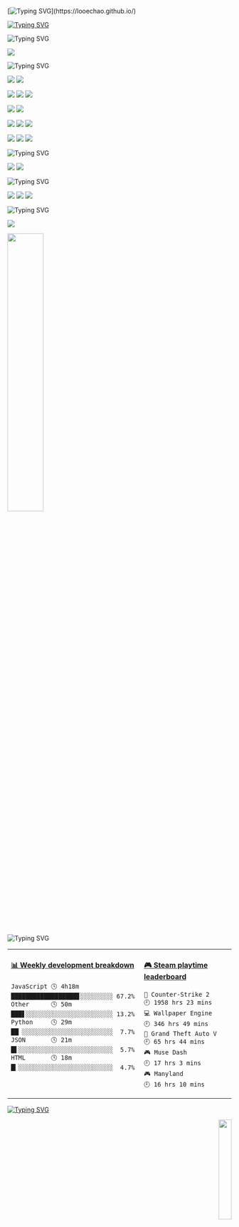 [![Typing SVG](https://readme-typing-svg.demolab.com?font=Rubik+Spray+Paint&size=40&duration=1500&pause=1000&color=0761F7&vCenter=true&random=false&width=550&height=50&lines=HI%2C+I'm+looechao.;Follow+me+on+github.)](https://looechao.github.io/)

[![Typing SVG](https://readme-typing-svg.demolab.com?font=Fira+Code&size=10&duration=1&pause=1000&color=0761F7&vCenter=true&random=false&width=1000&height=10&lines=----------------------------------------------------------------------------------------------------------------------------------------------------------------------------------)]()



![Typing SVG](https://readme-typing-svg.demolab.com?font=Kanit&weight=600&duration=0.1&pause=1000&color=0761F7&vCenter=true&random=false&width=1000&height=20&lines=About+me)

 [![](https://img.shields.io/badge/A%20life%E2%80%93long%20student-grey?style=flat-square)]()

![Typing SVG](https://readme-typing-svg.demolab.com?font=Kanit&weight=500&duration=0.1&pause=1000&color=0761F7&vCenter=true&random=false&width=1000&height=20&lines=Platform+and+Devices)

[![](https://img.shields.io/badge/Windows-10%20LTSC-4e9eee?style=flat-square&logo=windows&logoColor=blue)](https://en.wikipedia.org/wiki/Windows_10) [![](https://img.shields.io/badge/OS-Fedora%20-grey?style=flat-square&logo=fedora&logoColor=blue)](https://fedoraproject.org/)

[![](https://img.shields.io/badge/IDE-Vim-grean?style=flat-square&logo=vim&logoColor=blue)](https://www.vim.org/) [![](https://img.shields.io/badge/IDE-Visual%20Studio%20Code-blue?style=flat-square&logo=vscode&logoColor=blue)](https://code.visualstudio.com/docs/introvideos/basics)  [![](https://img.shields.io/badge/IDE-Visual%20Studio-blue?style=flat-square&logo=visual-studio&logoColor=ffffff)](https://learn.microsoft.com/en-us/visualstudio/get-started/visual-studio-ide?view=vs-2019) 

[![](https://img.shields.io/badge/Thinkpad-X230-2E77BC?style=flat-square&logo=thinkpad&logoColor=red)](https://psref.lenovo.com/syspool/Sys/PDF/withdrawnbook/ThinkPad_X230.pdf) [![](https://img.shields.io/badge/YOGA-Slim-grey?style=flat-square&logo=lenovo&logoColor=white)](https://laptopmedia.com/laptop-specs/lenovo-yoga-slim-7-pro-14-2/)

[![](https://img.shields.io/badge/Oneplus-8-red?style=flat-square&logo=oneplus&logoColor=red)](https://www.oneplus.com/cn/8) [![](https://img.shields.io/badge/Google-Pixel%20C-green?style=flat-square&logo=google&logoColor=green)](https://blog.google/products/android/meet-pixel-c-our-take-on-tablet/) [![](https://img.shields.io/badge/iPad-8-green?style=flat-square&logo=apple&logoColor=white)](https://support.apple.com/en-us/118451) 

[![](https://img.shields.io/badge/Xbox-360-green?style=flat-square&logo=Xbox&logoColor=Green)](https://en.wikipedia.org/wiki/Xbox_360) [![](https://img.shields.io/badge/Wii-U-2E77BC?style=flat-square&logo=wiiu&logoColor=white)](https://www.nintendo.co.uk/Wii-U/Wii-U-344102.html) [![](https://img.shields.io/badge/Steam-grey?style=flat-square&logo=steam&logoColor=white)](https://steamcommunity.com/id/looechao)

![Typing SVG](https://readme-typing-svg.demolab.com?font=Kanit&weight=500&duration=0.1&pause=1000&color=0761F7&vCenter=true&random=false&width=1000&height=20&lines=Languages)

 [![](https://img.shields.io/badge/Chinese-Native-pink?style=flat-square)](https://en.wikipedia.org/wiki/Chinese_language)
 [![](https://img.shields.io/badge/English-Work&Daily-pink?style=flat-square)](https://en.wikipedia.org/wiki/English_language)

![Typing SVG](https://readme-typing-svg.demolab.com?font=Kanit&weight=500&duration=0.1&pause=1000&color=0761F7&vCenter=true&random=false&width=1000&height=20&lines=Recently+focus+on%3A)

 [![](https://img.shields.io/badge/C++-2E77BC?style=flat-square&logo=c%2B%2B&logoColor=white)](https://cplusplus.com/) [![](https://img.shields.io/badge/Zen-green?style=flat-square)](https://en.wikipedia.org/wiki/Zen) [![](https://img.shields.io/badge/Minimalism-grey?style=flat-square)](https://en.wikipedia.org/wiki/Minimalism)

![Typing SVG](https://readme-typing-svg.demolab.com?font=Kanit&weight=500&duration=0.1&pause=1000&color=0761F7&vCenter=true&random=false&width=1000&height=20&lines=Education)

 [![](https://img.shields.io/badge/情報計算科学科-CSUFT(中南林業科技大學)-green?style=flat-squre)](https://english.csuft.edu.cn/)
</br>

<p align="left">
    <img src="https://github-readme-stats.vercel.app/api?username=looechao&theme=radical" style="width:40%; display:block; margin-left:0; margin-right:auto;" />
</p>

![Typing SVG](https://readme-typing-svg.demolab.com?font=Kanit&weight=500&duration=0.1&pause=1000&color=0761F7&vCenter=true&random=false&width=1000&height=20&lines=My+Development)

<table>
<tr>
<td valign="top" width="30%">

<!-- waka-box start -->
#### <a href="https://gist.github.com/c86de2cde920111b22af9c943fd91a21" target="_blank">📊 Weekly development breakdown</a>
```text
JavaScript 🕓 4h18m ██████████████████▊░░░░░░░░░ 67.2%
Other      🕓 50m   ███▋░░░░░░░░░░░░░░░░░░░░░░░░ 13.2%
Python     🕓 29m   ██▏░░░░░░░░░░░░░░░░░░░░░░░░░  7.7%
JSON       🕓 21m   █▌░░░░░░░░░░░░░░░░░░░░░░░░░░  5.7%
HTML       🕓 18m   █▎░░░░░░░░░░░░░░░░░░░░░░░░░░  4.7%
```
<!-- Powered by https://github.com/YouEclipse/waka-box-go . -->
<!-- waka-box end -->

</td>
<td valign="top" width="30%">

<!-- steam-box start -->
#### <a href="https://gist.github.com/ad59ff5a561899435bbc24f423a40667" target="_blank">🎮 Steam playtime leaderboard</a>
```text
🔫 Counter-Strike 2                 🕘 1958 hrs 23 mins
💻 Wallpaper Engine                 🕘 346 hrs 49 mins
🚓 Grand Theft Auto V               🕘 65 hrs 44 mins
🎮 Muse Dash                        🕘 17 hrs 3 mins
🎮 Manyland                         🕘 16 hrs 10 mins
```
<!-- Powered by https://github.com/YouEclipse/steam-box . -->
<!-- steam-box end -->

</td>
</tr>
</table>

[![Typing SVG](https://readme-typing-svg.demolab.com?font=Fira+Code&size=10&duration=1&pause=1000&color=0761F7&vCenter=true&random=false&width=1000&height=10&lines=---------------------------------------------------------------------------------------------------------------------------------------------------------------------)]()

<p align="right">
  <a href="https://count.getloli.com/"><img src="https://count.getloli.com/get/@looechao?theme=asoul" style="width:24%;"></a>
</p>
